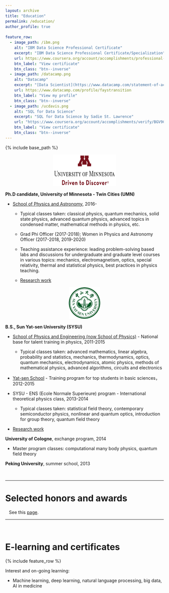 ```yaml
---
layout: archive
title: "Education"
permalink: /education/
author_profile: true

feature_row:
  - image_path: /ibm.png
    alt: "IBM Data Science Professional Certificate"
    excerpt: "IBM Data Science Professional Certificate/Specialization"
    url: https://www.coursera.org/account/accomplishments/professional-cert/DXRU9YR9ZMV5
    btn_label: "View certificate"
    btn_class: "btn--inverse"
  - image_path: /datacamp.png
    alt: "Datacamp"
    excerpt: "[Data Scientist](https://www.datacamp.com/statement-of-accomplishment/track/d1140cb1fedb299441d09994346a337537d126bd) career track, [Machine learning](https://www.datacamp.com/statement-of-accomplishment/track/5d6b3c18ab502bada52ab65b4a61f6040ad84aab), [Deep learning](https://www.datacamp.com/statement-of-accomplishment/track/943f0d0997d35fd0633e45f5f230892cb3a73dc0), [SQL](https://www.datacamp.com/statement-of-accomplishment/track/1bdafa43427d43cddc59938a3669cb69e70536f6) skill tracks"
    url: https://www.datacamp.com/profile/faystransition
    btn_label: "View my profile"
    btn_class: "btn--inverse"
  - image_path: /ucdavis.png
    alt: "SQL for Data Science"
    excerpt: "SQL for Data Science by Sadie St. Lawrence"
    url: "https://www.coursera.org/account/accomplishments/verify/BGV9CSTFLU78"
    btn_label: "View certificate"
    btn_class: "btn--inverse"
---
```



{% include base_path %}

<p align="center">
<a href="https://twin-cities.umn.edu/">
  <img src="../images/umn.png" alt="University of Minnesota" width="200" height="100">
</a>
</p>

**Ph.D candidate, University of Minnesota - Twin Cities (UMN)**

- [School of Physics and Astronomy](https://cse.umn.edu/physics), 2016-

  - Typical classes taken: classical physics, quantum mechanics, solid state physics, advanced quantum physics, advanced topics in condensed matter, mathematical methods in physics, etc.

  - Grad Phi Officer (2017-2018); Women in Physics and Astronomy Officer (2017-2018, 2019-2020)

  - Teaching assistance experience: leading problem-solving based labs and discussions for undergraduate and graduate level courses in various topics: mechanics, electromagnetism, optics, special relativity, thermal and statistical physics, best practices in physics teaching.

  - [Research work](https://faystransition.github.io/research/)

<p align="center">
<a href="http://www.sysu.edu.cn/en/index.htm">
  <img src="../images/sysu.png" alt="Sun Yat-sen University" width="100" height="100">
</a>
</p>


**B.S., Sun Yat-sen University (SYSU)**

- [School of Physics and Engineering (now School of Physics)](http://spe.sysu.edu.cn/) - National base for talent training in physics, 2011-2015

  - Typical classes taken: advanced mathematics, linear algebra, probability and statistics, mechanics, thermodynamics, optics, quantum mechanics, electrodynamics, atomic physics, methods of mathematical physics, advanced algorithms, circuits and electronics

- [Yat-sen School](http://yss.sysu.edu.cn/) - Training program for top students in basic sciences，2012-2015

- SYSU - ENS (Ecole Normale Superieure) program - International theoretical physics class, 2013-2014

  - Typical classes taken: statistical field theory, contemporary semiconductor physics, nonlinear and quantum optics, introduction for group theory, quantum field theory

- [Research work](https://faystransition.github.io/research/)


**University of Cologne**, exchange program, 2014

- Master program classes: computational many body physics, quantum field theory

**Peking University**, summer school, 2013

<br>

---

# Selected honors and awards

&nbsp;&nbsp; See this [page](https://faystransition.github.io/honors).

---

<br>


# E-learning and certificates


{% include feature_row %}

Interest and on-going learning:

- Machine learning, deep learning, natural language processing, big data, AI in medicine
